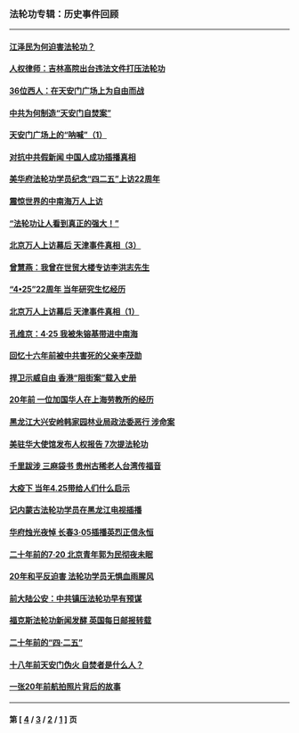 ### 法轮功专辑：历史事件回顾
---
#### [江泽民为何迫害法轮功？](../../pages/nf5793/n13876324.md?12310430) 
#### [人权律师：吉林高院出台违法文件打压法轮功](../../pages/nf5793/n13825665.md?12310430) 
#### [36位西人：在天安门广场上为自由而战](../../pages/nf5793/n13390029.md?12310430) 
#### [中共为何制造“天安门自焚案”](../../pages/nf5793/n13183270.md?12310430) 
#### [天安门广场上的“呐喊”（1）](../../pages/nf5793/n13105277.md?12310430) 
#### [对抗中共假新闻 中国人成功插播真相](../../pages/nf5793/n12910618.md?12310430) 
#### [美华府法轮功学员纪念“四二五”上访22周年](../../pages/nf5793/n12904445.md?12310430) 
#### [震惊世界的中南海万人上访](../../pages/nf5793/n12903976.md?12310430) 
#### [“法轮功让人看到真正的强大！”](../../pages/nf5793/n12903195.md?12310430) 
#### [北京万人上访幕后 天津事件真相（3）](../../pages/nf5793/n12902807.md?12310430) 
#### [曾慧燕：我曾在世贸大楼专访李洪志先生](../../pages/nf5793/n12898729.md?12310430) 
#### [“4•25”22周年 当年研究生忆经历](../../pages/nf5793/n12894152.md?12310430) 
#### [北京万人上访幕后 天津事件真相（1）](../../pages/nf5793/n12885174.md?12310430) 
#### [孔维京：4·25 我被朱镕基带进中南海](../../pages/nf5793/n12864987.md?12310430) 
#### [回忆十六年前被中共害死的父亲李茂勋](../../pages/nf5793/n12880270.md?12310430) 
#### [捍卫示威自由 香港“阻街案”载入史册](../../pages/nf5793/n12811245.md?12310430) 
#### [20年前 一位加国华人在上海劳教所的经历](../../pages/nf5793/n12707932.md?12310430) 
#### [黑龙江大兴安岭韩家园林业局政法委恶行 涉命案](../../pages/nf5793/n12622815.md?12310430) 
#### [美驻华大使馆发布人权报告 7次提法轮功](../../pages/nf5793/n12520541.md?12310430) 
#### [千里跋涉 三麻袋书 贵州古稀老人台湾传福音](../../pages/nf5793/n12198750.md?12310430) 
#### [大疫下 当年4.25带给人们什么启示](../../pages/nf5793/n12058565.md?12310430) 
#### [记内蒙古法轮功学员在黑龙江电视插播](../../pages/nf5793/n11699194.md?12310430) 
#### [华府烛光夜悼 长春3·05插播英烈正信永恒](../../pages/nf5793/n11397432.md?12310430) 
#### [二十年前的7·20 北京青年郭为民彻夜未眠](../../pages/nf5793/n11354195.md?12310430) 
#### [20年和平反迫害 法轮功学员无惧血雨腥风](../../pages/nf5793/n11348279.md?12310430) 
#### [前大陆公安：中共镇压法轮功早有预谋](../../pages/nf5793/n11352168.md?12310430) 
#### [福克斯法轮功新闻发酵  英国每日邮报转载](../../pages/nf5793/n11285952.md?12310430) 
#### [二十年前的“四·二五”](../../pages/nf5793/n11207639.md?12310430) 
#### [十八年前天安门伪火 自焚者是什么人？](../../pages/nf5793/n10996556.md?12310430) 
#### [一张20年前航拍照片背后的故事](../../pages/nf5793/n10693797.md?12310430) 

---
#### 第 [ [4](./4.md?12310430) / [3](./3.md?12310430) / [2](./2.md?12310430) / [1](./1.md?12310430) ] 页
